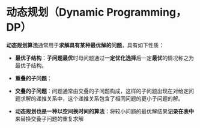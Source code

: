 # 动态规划（Dynamic Programming，DP）
**动态规划算法**通常用于**求解具有某种最优解的问题**，具有如下性质：
* **最优子结构**：**子问题最优**时母问题通过**一定优化选择**后一定**最优**的情况称之为最优子结构。
* **重叠的子问题**：

* **交叠的子问题**：问题通常由交叠的子问题构成，这样的子问题出现在对给定问题求解的递推关系中，这个递推关系包含了相同问题的更小子问题的解。
* **动态规划也是一种以空间换时间的算法**：将较小问题的最优解结果**记录在表中**来替换交叠子问题的重复求解


